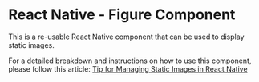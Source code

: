 # React Native - Figure Component
This is a re-usable React Native component that can be used to display static images.

For a detailed breakdown and instructions on how to use this component, please follow this article: [Tip for Managing Static Images in React Native](https://nick-castillo.ca/scribbles/tip-for-managing-static-images-in-react-native)
